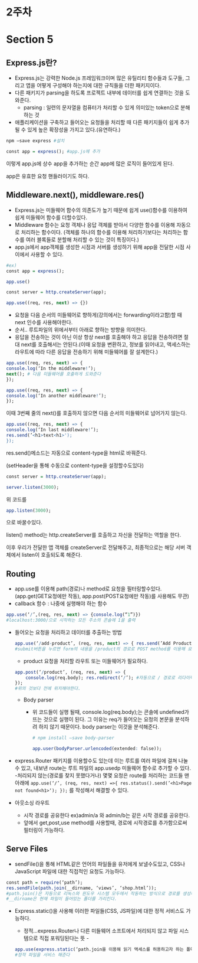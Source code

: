 # 2주차

# Section 5

## Express.js란?

- Express.js는 강력한 Node.js 프레임워크이며 많은 유틸리티 함수들과 도구들, 그리고 앱을 어떻게 구성해야 하는지에 대한 규칙들을 더한 패키지이다.
- 다른 패키지가 parsing을 하도록 프로젝트 내부에 데이터를 쉽게 연결하는 것을 도와준다.
    - parsing : 일련의 문자열을 컴퓨터가 처리할 수 있게 의미있는 token으로 분해하는 것
- 애플리케이션을 구축하고 들어오는 요청들을 처리할 때 다른 패키지들이 쉽게 추가될 수 있게 높은 확장성을 가지고 있다.(유연하다.)

```r
npm –save express #설치

const app = express(); #app.js에 추가
```

이렇게 app.js에 상수 app을 추가하는 순간 app에 많은 로직이 들어있게 된다. 

app은 유효한 요청 핸들러이기도 하다.

## Middleware.next(), middleware.res()

- Express.js는 미들웨어 함수의 의존도가 높기 때문에 쉽게 use()함수를 이용하여 쉽게 미들웨어 함수를 더할수있다.
- Middleware 함수는 요청 객체나 응답 객체를 받아서 다양한 함수를 이용해 자동으로 처리하는 함수이다. (객체를 하나의 함수를 이용해 처리하기보다는 처리하는 함수를 여러 블록들로 분할해 처리할 수 있는 것이 특징이다.)
- app.js에서 app객체를 생성한 시점과 서버를 생성하기 위해 app을 전달한 시점 사이에서 사용할 수 있다.

```r
#ex)
const app = express();

app.use()

const server = http.createServer(app);
```

```r
app.use((req, res, next) => {})
```

- 요청을 다음 순서의 미들웨어로 향하게(강의에서는 forwarding이라고함)할 때 next 인수를 사용해야한다.
- 순서.. 루트파일의 위에서부터 아래로 향하는 방향을 의미한다.
- 응답을 전송하는 것이 아닌 이상 항상 next를 호출해야 하고 응답을 전송하려면 절대 next를 호출해서는 안된다.(이때 요청을 변환하고, 정보를 읽어내고, 액세스하는 라우트에 따라 다른 응답을 전송하기 위해 미들웨어를 잘 설계한다.)

```r
app.use((req, res, next) => {
console.log(‘In the middleware!’);
next(); # 다음 미들웨어를 호출하게 도와준다
});

app.use((req, res, next) => { 
console.log(‘In another middleware!’);
}); 
```

이때 3번째 줄의 next()를 호출하지 않으면 다음 순서의 미들웨어로 넘어가지 않는다.

```r
app.use((req, res, next) => {
console.log(‘In last middleware!’);
res.send(’<h1>text<h1>');
});
```

res.send()메소드는 자동으로 content-type을 html로 바꿔준다.

(setHeader을 통해 수동으로 content-type을 설정할수도있다)

```r
const server = http.createServer(app);

server.listen(3000);
```

 위 코드를

```r
app.listen(3000);
```

으로 바꿀수있다. 

listen() method는 http.createServer를 호출하고 자신을 전달하는 역할을 한다. 

이후 우리가 전달한 앱 객체를 createServer로 전달해주고, 최종적으로는 해당 서버 객체에서 listen이 호출되도록 해준다. 

## Routing

- app.use를 이용해 path(경로)나 method로 요청을 필터링할수있다.(app.get(GET요청에만 작동), app.post(POST요청에만 작동)를 사용해도 무관)
- callback 함수 : 나중에 실행해야 하는 함수

```r
app.use(‘/’,(req, res, next) => {console.log(“1”)})
#localhost:3000/으로 시작하는 모든 주소의 콘솔에 1을 출력
```

- 들어오는 요청을 처리하고 데이터를 추출하는 방법
    
    ```r
    app.use(‘/add-product’, (req, res, next) => { res.send(’Add Product ‘);}); 
    #submit버튼을 누르면 form의 내용을 /product의 경로로 POST method를 이용해 요청을 보낼 것이다.
    ```
    
    - product 요청을 처리할 라우트 또는 미들웨어가 필요하다.
    
    ```r
    app.post(‘/product’, (req, res, next) => {
    	console.log(req.body); res.redirect(‘/’); #자동으로 / 경로로 리다이렉트 된다.
    });
    #위의 것보다 전에 위치해야한다. 
    ```
    
    - Body parser
        - 위 코드들이 실행 될때, console.log(req.body);는 콘솔에 undefined가 뜨는 것으로 실행이 된다. 그 이유는 req가 들어오는 요청의 본문을 분석하려 하지 않기 때문이다. body parser는 이것을 분석해준다.
            
            ```r
            # npm install –save body-parser
            
            app.user(bodyParser.urlencoded(extended: false));
            ```
            
- express.Router 패키지를 이용할수도 있는데 이는 루트를 여러 파일에 걸쳐 나눌수 있고, 내보낸 route는 루트 파일의 app.usedp 미들웨어 함수로 추가할 수 있다. -처리되지 않는(경로를 찾지 못했다거나) 몇몇 요청은 route를 처리하는 코드들 맨 아래에 `app.use(‘/’, (req, res, next) =>{ res.status().send(’<h1>Page not found<h1>‘); });` 를 작성해서 해결할 수 있다.
- 아웃소싱 라우트
    - 시작 경로를 공유한다 ex)admin/a 와 admin/b는 같은 시작 경로를 공유한다.
    - 앞에서 get,post,use method를 사용할때, 경로에 시작경로를 추가함으로써 필터링이 가능하다.

## Serve Files

- sendFile()을 통해 HTML같은 언어의 파일들을 유저에게 보낼수도있고, CSS나 JavaScript 파일에 대한 직접적인 요청도 가능하다.

```r
const path = require(‘path’);
res.sendFile(path.join(__dirname, ‘views’, ‘shop.html’));
#path.join()은 자동으로 리눅스와 윈도우 시스템 모두에서 작동하는 방식으로 경로를 생성해준다.
#__dirname은 현재 파일이 들어있는 폴더를 가리킨다.
```

- Express.static()을 사용해 이러한 파일들(CSS, JS파일)에 대한 정적 서비스도 가능하다.
    - 정적…express.Router나 다른 미들웨어 소프트에서 처리되지 않고 파일 시스템으로 직접 포워딩된다는 뜻 -
    
    ```r
    app.use(express.static(‘path.join을 이용해 읽기 액세스를 허용하고자 하는 폴더의 위치를 입력’));
    #정적 파일을 서비스 해준다
    ```
